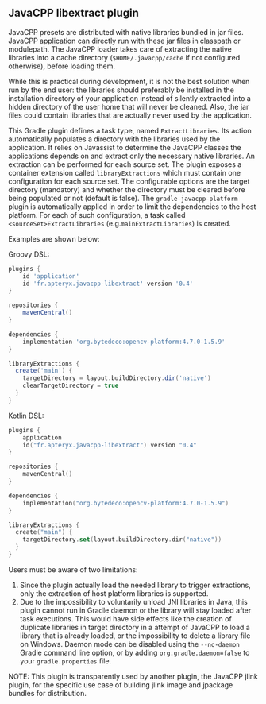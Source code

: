 ## JavaCPP libextract plugin ##

JavaCPP presets are distributed with native libraries bundled in jar files.
JavaCPP application can directly run with these jar files in classpath or modulepath.
The JavaCPP loader takes care of extracting the native libraries into a cache directory
(`$HOME/.javacpp/cache` if not configured otherwise), before loading them.

While this is practical during development, it is not the best solution when 
run by the end user: the libraries should preferably be installed 
in the installation directory of your application instead of silently extracted into a
hidden directory of the user home that will never be cleaned.
Also, the jar files could contain libraries that are actually never used by the
application.

This Gradle plugin defines a task type, named `ExtractLibraries`. Its action 
automatically populates a directory with the libraries used by the application. It relies on
Javassist to determine the JavaCPP classes the applications depends on and extract only
the necessary native libraries. An extraction can be performed for each source set.
The plugin exposes a container extension called `libraryExtractions` 
which must contain one configuration for each source set.
The configurable options are the target directory (mandatory) and 
whether the directory must be cleared before being populated or not (default is false).
The `gradle-javacpp-platform` plugin is automatically applied in order to limit the dependencies
to the host platform.
For each of such configuration, a task called `<sourceSet>ExtractLibraries`
(e.g.`mainExtractLibraries`) is created.

Examples are shown below:

Groovy DSL:
```groovy
plugins {
    id 'application'
    id 'fr.apteryx.javacpp-libextract' version '0.4'
}

repositories {
    mavenCentral()
}

dependencies {
    implementation 'org.bytedeco:opencv-platform:4.7.0-1.5.9'
}

libraryExtractions {
  create('main') {
    targetDirectory = layout.buildDirectory.dir('native')
    clearTargetDirectory = true  
  }
}
```

Kotlin DSL:
```kotlin
plugins {
    application
    id("fr.apteryx.javacpp-libextract") version "0.4"
}

repositories {
    mavenCentral()
}

dependencies {
    implementation("org.bytedeco:opencv-platform:4.7.0-1.5.9")
}

libraryExtractions {
  create("main") {
    targetDirectory.set(layout.buildDirectory.dir("native"))
  }
}
```

Users must be aware of two limitations:
1. Since the plugin actually load the needed library to trigger extractions, only the extraction of host platform libraries is supported.
2. Due to the impossibility to voluntarily unload JNI libraries in Java, this plugin cannot run in Gradle daemon or the library will stay loaded after task executions. This would have side effects like the creation of duplicate libraries in target directory in a attempt of JavaCPP to load a library that is already loaded, or the impossibility to delete a library file on Windows. Daemon mode can be disabled using the `--no-daemon` Gradle command line option, or by adding `org.gradle.daemon=false` to your `gradle.properties` file.

NOTE: This plugin is transparently used by another plugin,
the JavaCPP jlink plugin, for the specific use case of building jlink image
and jpackage bundles for distribution.
